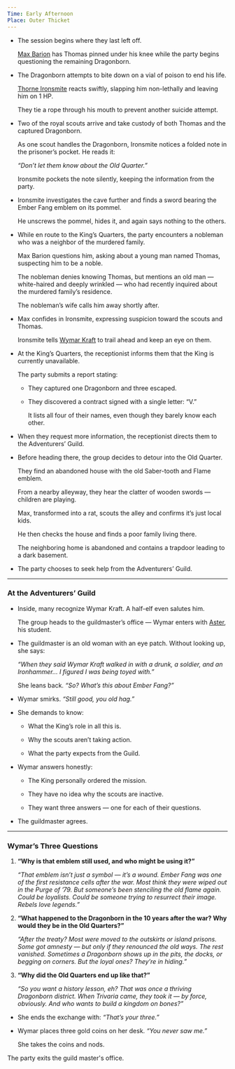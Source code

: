 ```yaml
---
Time: Early Afternoon
Place: Outer Thicket
---
```


- The session begins where they last left off.
    
    [Max Barion](/characters/Max-Barion) has Thomas pinned under his knee while the party begins questioning the remaining Dragonborn.
    
- The Dragonborn attempts to bite down on a vial of poison to end his life.
    
    [Thorne Ironsmite](/characters/Thorne-Ironsmite) reacts swiftly, slapping him non-lethally and leaving him on 1 HP.
    
    They tie a rope through his mouth to prevent another suicide attempt.
    
- Two of the royal scouts arrive and take custody of both Thomas and the captured Dragonborn.
    
    As one scout handles the Dragonborn, Ironsmite notices a folded note in the prisoner’s pocket. He reads it:
    
    _“Don’t let them know about the Old Quarter.”_
    
    Ironsmite pockets the note silently, keeping the information from the party.
    
- Ironsmite investigates the cave further and finds a sword bearing the Ember Fang emblem on its pommel.
    
    He unscrews the pommel, hides it, and again says nothing to the others.
    
- While en route to the King’s Quarters, the party encounters a nobleman who was a neighbor of the murdered family.
    
    Max Barion questions him, asking about a young man named Thomas, suspecting him to be a noble.
    
    The nobleman denies knowing Thomas, but mentions an old man — white-haired and deeply wrinkled — who had recently inquired about the murdered family’s residence.
    
    The nobleman’s wife calls him away shortly after.
    
- Max confides in Ironsmite, expressing suspicion toward the scouts and Thomas.
    
    Ironsmite tells [Wymar Kraft](/characters/Wymar-Kraft) to trail ahead and keep an eye on them.
    
- At the King’s Quarters, the receptionist informs them that the King is currently unavailable.
    
    The party submits a report stating:
    
    - They captured one Dragonborn and three escaped.
        
    - They discovered a contract signed with a single letter: “V.”
        
        It lists all four of their names, even though they barely know each other.
        
    
- When they request more information, the receptionist directs them to the Adventurers’ Guild.
    
- Before heading there, the group decides to detour into the Old Quarter.
    
    They find an abandoned house with the old Saber-tooth and Flame emblem.
    
    From a nearby alleyway, they hear the clatter of wooden swords — children are playing.
    
    Max, transformed into a rat, scouts the alley and confirms it’s just local kids.
    
    He then checks the house and finds a poor family living there.
    
    The neighboring home is abandoned and contains a trapdoor leading to a dark basement.
    
- The party chooses to seek help from the Adventurers’ Guild.
    

---

### **At the Adventurers’ Guild**

- Inside, many recognize Wymar Kraft. A half-elf even salutes him.
    
    The group heads to the guildmaster’s office — Wymar enters with [Aster](/characters/Aster), his student.
    
- The guildmaster is an old woman with an eye patch. Without looking up, she says:
    
    _“When they said Wymar Kraft walked in with a drunk, a soldier, and an Ironhammer… I figured I was being toyed with.”_
    
    She leans back. _“So? What’s this about Ember Fang?”_
    
- Wymar smirks. _“Still good, you old hag.”_
    
- She demands to know:
    
    - What the King’s role in all this is.
        
    - Why the scouts aren’t taking action.
        
    - What the party expects from the Guild.
        
    
- Wymar answers honestly:
    
    - The King personally ordered the mission.
        
    - They have no idea why the scouts are inactive.
        
    - They want three answers — one for each of their questions.
        
    
- The guildmaster agrees.
    

---

### **Wymar’s Three Questions**

1. **“Why is that emblem still used, and who might be using it?”**
    
    _“That emblem isn’t just a symbol — it’s a wound. Ember Fang was one of the first resistance cells after the war. Most think they were wiped out in the Purge of ’79. But someone’s been stenciling the old flame again. Could be loyalists. Could be someone trying to resurrect their image. Rebels love legends.”_
    
2. **“What happened to the Dragonborn in the 10 years after the war? Why would they be in the Old Quarters?”**
    
    _“After the treaty? Most were moved to the outskirts or island prisons. Some got amnesty — but only if they renounced the old ways. The rest vanished. Sometimes a Dragonborn shows up in the pits, the docks, or begging on corners. But the loyal ones? They’re in hiding.”_
    
3. **“Why did the Old Quarters end up like that?”**
    
    _“So you want a history lesson, eh? That was once a thriving Dragonborn district. When Trivaria came, they took it — by force, obviously. And who wants to build a kingdom on bones?”_
    

  

- She ends the exchange with: _“That’s your three.”_
    
- Wymar places three gold coins on her desk. _“You never saw me.”_
    
    She takes the coins and nods.
    

  

The party exits the guild master's office.